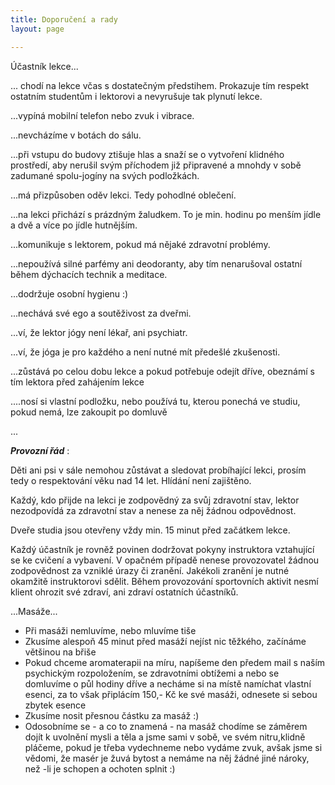 ```yaml
---
title: Doporučení a rady
layout: page

---
```

Účastník lekce...

... chodí na lekce včas s dostatečným předstihem. Prokazuje tím respekt ostatním studentům i lektorovi a nevyrušuje tak plynutí lekce.

...vypíná mobilní telefon nebo zvuk i vibrace.

...nevcházíme v botách do sálu.

...při vstupu do budovy ztišuje hlas a snaží se o vytvoření klidného prostředí, aby nerušil svým příchodem již připravené a mnohdy v sobě zadumané spolu-jogíny na svých podložkách.

...má přizpůsoben oděv lekci. Tedy pohodlné oblečení.

...na lekci přichází s prázdným žaludkem. To je min. hodinu po menším jídle a dvě a více po jídle hutnějším.

...komunikuje s lektorem, pokud má nějaké zdravotní problémy.

...nepoužívá silné parfémy ani deodoranty, aby tím nenarušoval ostatní během dýchacích technik a meditace.

...dodržuje osobní hygienu :)

...nechává své ego a soutěživost za dveřmi.

...ví, že lektor jógy není lékař, ani psychiatr.

...ví, že jóga je pro každého a není nutné mít předešlé zkušenosti.

...zůstává po celou dobu lekce a pokud potřebuje odejít dříve, obeznámí s tím lektora před zahájením lekce

....nosí si vlastní podložku, nebo používá tu, kterou ponechá ve studiu, pokud nemá, lze zakoupit po domluvě

...

**_Provozní řád_**  :

Děti ani psi v sále nemohou zůstávat a sledovat probíhající lekci, prosím tedy o respektování věku nad 14 let. Hlídání není zajištěno.

Každý, kdo přijde na lekci je zodpovědný za svůj zdravotní stav, lektor nezodpovídá za zdravotní stav a nenese za něj žádnou odpovědnost.

Dveře studia jsou otevřeny vždy min. 15 minut před začátkem lekce.

Každý účastník je rovněž povinen dodržovat pokyny instruktora vztahující se ke cvičení a vybavení. V opačném případě nenese provozovatel žádnou zodpovědnost za vzniklé úrazy či zranění. Jakékoli zranění je nutné okamžitě instruktorovi sdělit. Během provozování sportovních aktivit nesmí klient ohrozit své zdraví, ani zdraví ostatních účastníků.

...Masáže...

* Při masáži nemluvíme, nebo mluvíme tiše
* Zkusíme alespoň 45 minut před masáží nejíst nic těžkého, začínáme většinou na břiše
* Pokud chceme aromaterapii na míru, napíšeme den předem mail s naším psychickým rozpoložením, se zdravotními obtížemi a nebo se domluvíme o půl hodiny dříve a necháme si na místě namíchat vlastní esenci, za to však připlácím 150,- Kč ke své masáži, odnesete si sebou zbytek esence
* Zkusíme nosit přesnou částku za masáž :)
* Odosobníme se - a co to znamená - na masáž chodíme se záměrem dojít k uvolnění mysli a těla a jsme sami v sobě, ve svém nitru,klidně pláčeme, pokud je třeba vydechneme nebo vydáme zvuk, avšak jsme si vědomi, že masér je žuvá bytost a nemáme na něj žádné jiné nároky, než -li je schopen a ochoten splnit :)
